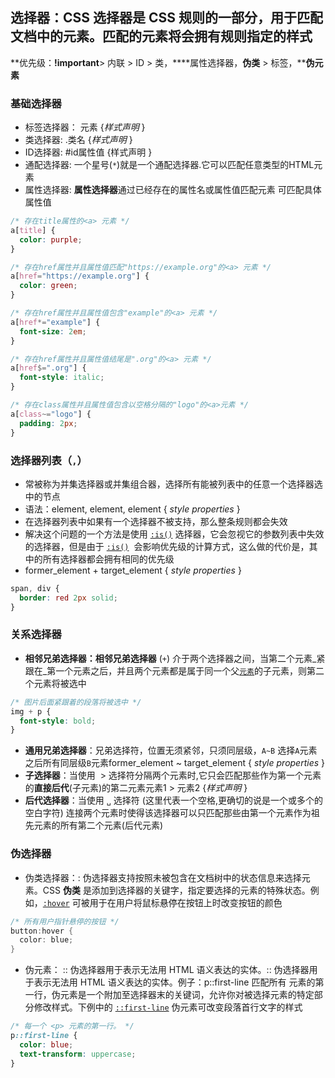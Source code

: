 ## 选择器：CSS 选择器是 CSS 规则的一部分，用于匹配文档中的元素。匹配的元素将会拥有规则指定的样式
**优先级：****!important****> 内联 > ID > 类，****属性选择器，****伪类**** > 标签，****伪元素**
### 基础选择器

- 标签选择器： 元素 {_样式声明_ }
- 类选择器: .类名 {_样式声明_ }
- ID选择器: #id属性值 {样式声明 }
- 通配选择器: 一个星号(`*`)就是一个通配选择器.它可以匹配任意类型的HTML元素
- 属性选择器: **属性选择器**通过已经存在的属性名或属性值匹配元素  可匹配具体属性值
```css
/* 存在title属性的<a> 元素 */
a[title] {
  color: purple;
}

/* 存在href属性并且属性值匹配"https://example.org"的<a> 元素 */
a[href="https://example.org"] {
  color: green;
}

/* 存在href属性并且属性值包含"example"的<a> 元素 */
a[href*="example"] {
  font-size: 2em;
}

/* 存在href属性并且属性值结尾是".org"的<a> 元素 */
a[href$=".org"] {
  font-style: italic;
}

/* 存在class属性并且属性值包含以空格分隔的"logo"的<a>元素 */
a[class~="logo"] {
  padding: 2px;
}
```
### **选择器列表**（`,`）

- 常被称为并集选择器或并集组合器，选择所有能被列表中的任意一个选择器选中的节点
- 语法：element, element, element { _style properties_ }
- 在选择器列表中如果有一个选择器不被支持，那么整条规则都会失效
- 解决这个问题的一个方法是使用 [`:is()`](https://developer.mozilla.org/zh-CN/docs/Web/CSS/:is) 选择器，它会忽视它的参数列表中失效的选择器，但是由于 [`:is()`](https://developer.mozilla.org/zh-CN/docs/Web/CSS/:is)  会影响优先级的计算方式，这么做的代价是，其中的所有选择器都会拥有相同的优先级
- former_element + target_element { _style properties_ }
```css
span, div {
  border: red 2px solid;
}
```
### 关系选择器

- **相邻兄弟选择器：相邻兄弟选择器** (`+`) 介于两个选择器之间，当第二个元素_紧跟在_第一个元素之后，并且两个元素都是属于同一个父[`元素`](https://developer.mozilla.org/zh-CN/docs/Web/API/%E5%85%83%E7%B4%A0)的子元素，则第二个元素将被选中
```css
/* 图片后面紧跟着的段落将被选中 */
img + p {
  font-style: bold;
}
```

- **通用兄弟选择器**：兄弟选择符，位置无须紧邻，只须同层级，`A~B` 选择`A`元素之后所有同层级`B`元素former_element ~ target_element { _style properties_ }
- **子选择器**：当使用  > 选择符分隔两个元素时,它只会匹配那些作为第一个元素的**直接后代**(子元素)的第二元素元素1 > 元素2 {_样式声明_ }
- **后代选择器**：当使用 `␣` 选择符 (这里代表一个空格,更确切的说是一个或多个的空白字符) 连接两个元素时使得该选择器可以只匹配那些由第一个元素作为祖先元素的所有第二个元素(后代元素) 
### 伪选择器

- 伪类选择器：: 伪选择器支持按照未被包含在文档树中的状态信息来选择元素。CSS **伪类** 是添加到选择器的关键字，指定要选择的元素的特殊状态。例如，[`:hover`](https://developer.mozilla.org/zh-CN/docs/Web/CSS/:hover) 可被用于在用户将鼠标悬停在按钮上时改变按钮的颜色
```cpp
/* 所有用户指针悬停的按钮 */
button:hover {
  color: blue;
}
```

- 伪元素： :: 伪选择器用于表示无法用 HTML 语义表达的实体。:: 伪选择器用于表示无法用 HTML 语义表达的实体。例子：p::first-line 匹配所有 元素的第一行，伪元素是一个附加至选择器末的关键词，允许你对被选择元素的特定部分修改样式。下例中的 [`::first-line`](https://developer.mozilla.org/zh-CN/docs/Web/CSS/::first-line) 伪元素可改变段落首行文字的样式
```css
/* 每一个 <p> 元素的第一行。 */
p::first-line {
  color: blue;
  text-transform: uppercase;
}
```
